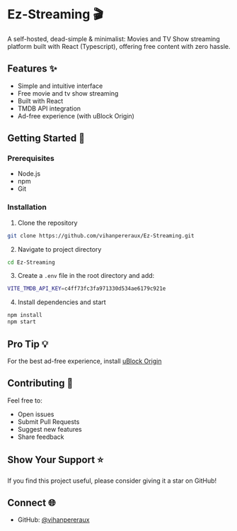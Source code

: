 # Ez-Streaming 🎬

A self-hosted, dead-simple & minimalist: Movies and TV Show streaming platform built with React (Typescript), offering free content with zero hassle.

## Features ✨

- Simple and intuitive interface
- Free movie and tv show streaming
- Built with React
- TMDB API integration
- Ad-free experience (with uBlock Origin)

## Getting Started 🚀

### Prerequisites

- Node.js
- npm
- Git

### Installation

1. Clone the repository

```bash
git clone https://github.com/vihanpereraux/Ez-Streaming.git
```

2. Navigate to project directory

```bash
cd Ez-Streaming
```

3. Create a `.env` file in the root directory and add:

```bash
VITE_TMDB_API_KEY=c4ff73fc3fa971330d534ae6179c921e
```

4. Install dependencies and start

```bash
npm install
npm start
```

## Pro Tip 💡

For the best ad-free experience, install [uBlock Origin](https://ublockorigin.com/)

## Contributing 🤝

Feel free to:

- Open issues
- Submit Pull Requests
- Suggest new features
- Share feedback

## Show Your Support ⭐

If you find this project useful, please consider giving it a star on GitHub!

## Connect 🌐

- GitHub: [@vihanpereraux](https://github.com/vihanpereraux)
